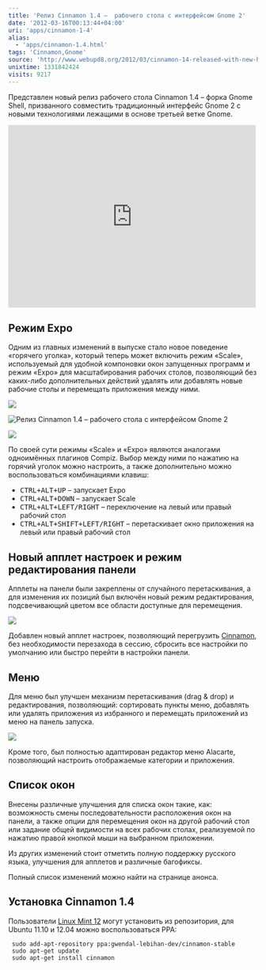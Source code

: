 ```yaml
---
title: 'Релиз Cinnamon 1.4 –  рабочего стола с интерфейсом Gnome 2'
date: '2012-03-16T00:13:44+04:00'
uri: 'apps/cinnamon-1-4'
alias: 
  - 'apps/cinnamon-1.4.html'
tags: 'Cinnamon,Gnome'
source: 'http://www.webupd8.org/2012/03/cinnamon-14-released-with-new-hot.html'
unixtime: 1331842424
visits: 9217
---
```

Представлен новый релиз рабочего стола Cinnamon 1.4 – форка Gnome Shell, призванного совместить традиционный интерфейс Gnome 2 с новыми технологиями лежащими в основе третьей ветке Gnome.

<iframe width="500" height="369" src="http://www.youtube.com/embed/sWuxiDDepus" frameborder="0" allowfullscreen=""></iframe>

## Режим Expo

Одним из главных изменений в выпуске стало новое поведение «горячего уголка», который теперь может включить режим «Scale», используемый для удобной компоновки окон запущенных программ и режим «Expo» для масштабирования рабочих столов, позволяющий без каких-либо дополнительных действий удалять или добавлять новые рабочие столы и перемещать приложения между ними.

[![](img/2012/03/16/00-00/cinnamon-1-5-6839369104-o.jpg)](img/2012/03/16/00-00/cinnamon-1-5-6839369104-o.jpg)

![Релиз Cinnamon 1.4 –  рабочего стола с интерфейсом Gnome 2](img/2012/03/16/00-00/cinnamon-1-4-6985490133-o.jpg)

[![](img/2012/03/16/00-00/cinnamon-1-3-6839368274-o.jpg)](img/2012/03/16/00-00/cinnamon-1-3-6839368274-o.jpg)

По своей сути режимы «Scale» и «Expo» являются аналогами одноимённых плагинов Compiz. Выбор между ними по нажатию на горячий уголок можно настроить, а также дополнительно можно воспользоваться комбинациями клавиш:

*   <kbd>CTRL+ALT+UP</kbd> – запускает Expo
*   <kbd>CTRL+ALT+DOWN</kbd> – запускает Scale
*   <kbd>CTRL+ALT+LEFT/RIGHT</kbd> – переключение на левый или правый рабочий стол
*   <kbd>CTRL+ALT+SHIFT+LEFT/RIGHT</kbd> – перетаскивает окно приложения на левый или правый рабочий стол

## Новый апплет настроек и режим редактирования панели

Апплеты на панели были закреплены от случайного перетаскивания, а для изменения их позиций был включён новый режим редактирования, подсвечивающий цветом все области доступные для перемещения.

[![](img/2012/03/16/00-00/cinnamon-1-2-6839369664-o.jpg)](img/2012/03/16/00-00/cinnamon-1-2-6839369664-o.jpg)

Добавлен новый апплет настроек, позволяющий перегрузить [Cinnamon](apps/cinnamon-1-3), без необходимости перезахода в сессию, сбросить все настройки по умолчанию или быстро перейти в настройки панели.

## Меню

Для меню был улучшен механизм перетаскивания (drag & drop) и редактирования, позволяющий: сортировать пункты меню, добавлять или удалять приложения из избранного и перемещать приложений из меню на панель запуска.

[![](img/2012/03/16/00-00/cinnamon-1-1-6839369474-o.jpg)](img/2012/03/16/00-00/cinnamon-1-1-6839369474-o.jpg)

Кроме того, был полностью адаптирован редактор меню Alacarte, позволяющий настроить отображаемые категории и приложения.

## Список окон

Внесены различные улучшения для списка окон такие, как: возможность смены последовательности расположения окон на панели, а также опции для перемещения окон на другой рабочий стол или задание общей видимости на всех рабочих столах, реализуемой по нажатию правой кнопкой мыши на выбранном приложении.

Из других изменений стоит отметить полную поддержку русского языка, улучшения для апплетов и различные багофиксы.

Полный список изменений можно найти на странице анонса.

## Установка Cinnamon 1.4

Пользователи [Linux Mint 12](news/linux-mint-12) могут установить из репозитория, для Ubuntu 11.10 и 12.04 можно воспользоваться PPA:

```
 sudo add-apt-repository ppa:gwendal-lebihan-dev/cinnamon-stable
 sudo apt-get update
 sudo apt-get install cinnamon
```
